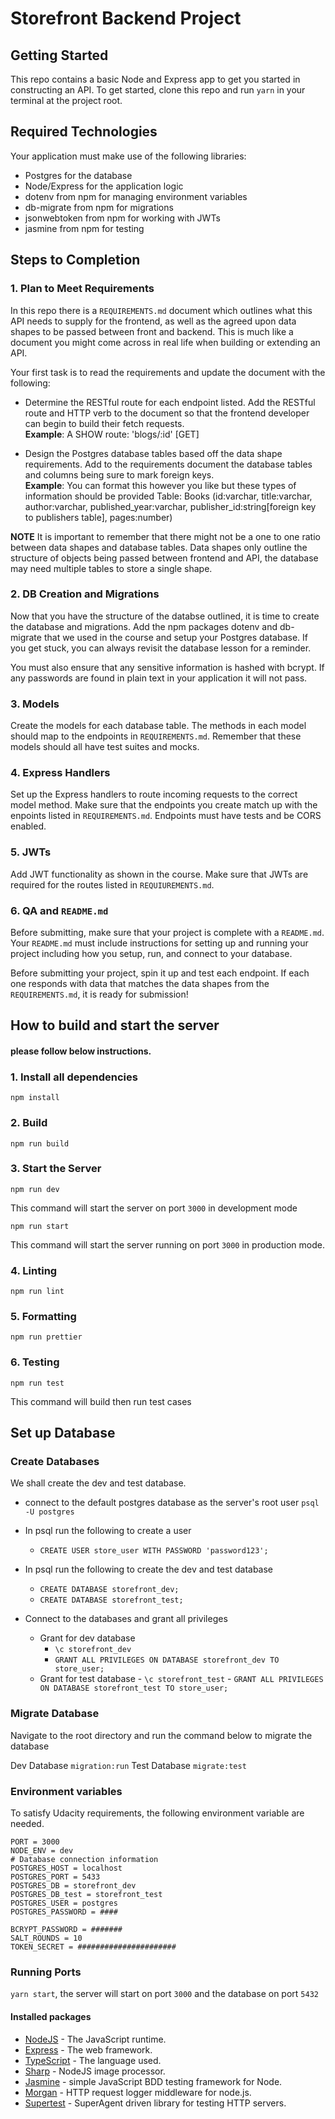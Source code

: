 # Storefront Backend Project

## Getting Started

This repo contains a basic Node and Express app to get you started in constructing an API. To get started, clone this repo and run `yarn` in your terminal at the project root.

## Required Technologies

Your application must make use of the following libraries:

- Postgres for the database
- Node/Express for the application logic
- dotenv from npm for managing environment variables
- db-migrate from npm for migrations
- jsonwebtoken from npm for working with JWTs
- jasmine from npm for testing

## Steps to Completion

### 1. Plan to Meet Requirements

In this repo there is a `REQUIREMENTS.md` document which outlines what this API needs to supply for the frontend, as well as the agreed upon data shapes to be passed between front and backend. This is much like a document you might come across in real life when building or extending an API.

Your first task is to read the requirements and update the document with the following:

- Determine the RESTful route for each endpoint listed. Add the RESTful route and HTTP verb to the document so that the frontend developer can begin to build their fetch requests.  
  **Example**: A SHOW route: 'blogs/:id' [GET]

- Design the Postgres database tables based off the data shape requirements. Add to the requirements document the database tables and columns being sure to mark foreign keys.  
  **Example**: You can format this however you like but these types of information should be provided
  Table: Books (id:varchar, title:varchar, author:varchar, published_year:varchar, publisher_id:string[foreign key to publishers table], pages:number)

**NOTE** It is important to remember that there might not be a one to one ratio between data shapes and database tables. Data shapes only outline the structure of objects being passed between frontend and API, the database may need multiple tables to store a single shape.

### 2. DB Creation and Migrations

Now that you have the structure of the databse outlined, it is time to create the database and migrations. Add the npm packages dotenv and db-migrate that we used in the course and setup your Postgres database. If you get stuck, you can always revisit the database lesson for a reminder.

You must also ensure that any sensitive information is hashed with bcrypt. If any passwords are found in plain text in your application it will not pass.

### 3. Models

Create the models for each database table. The methods in each model should map to the endpoints in `REQUIREMENTS.md`. Remember that these models should all have test suites and mocks.

### 4. Express Handlers

Set up the Express handlers to route incoming requests to the correct model method. Make sure that the endpoints you create match up with the enpoints listed in `REQUIREMENTS.md`. Endpoints must have tests and be CORS enabled.

### 5. JWTs

Add JWT functionality as shown in the course. Make sure that JWTs are required for the routes listed in `REQUIUREMENTS.md`.

### 6. QA and `README.md`

Before submitting, make sure that your project is complete with a `README.md`. Your `README.md` must include instructions for setting up and running your project including how you setup, run, and connect to your database.

Before submitting your project, spin it up and test each endpoint. If each one responds with data that matches the data shapes from the `REQUIREMENTS.md`, it is ready for submission!

## How to build and start the server

#### please follow below instructions.

### 1. Install all dependencies

`npm install`

### 2. Build

`npm run build`

### 3. Start the Server

`npm run dev`

This command will start the server on port `3000` in development mode

`npm run start`

This command will start the server running on port `3000` in production mode.

### 4. Linting

`npm run lint`

### 5. Formatting

`npm run prettier`

### 6. Testing

`npm run test`

This command will build then run test cases

## Set up Database

### Create Databases

We shall create the dev and test database.

- connect to the default postgres database as the server's root user `psql -U postgres`
- In psql run the following to create a user
  - `CREATE USER store_user WITH PASSWORD 'password123';`
- In psql run the following to create the dev and test database
  - `CREATE DATABASE storefront_dev;`
  - `CREATE DATABASE storefront_test;`
- Connect to the databases and grant all privileges

  - Grant for dev database
    - `\c storefront_dev`
    - `GRANT ALL PRIVILEGES ON DATABASE storefront_dev TO store_user;`
  - Grant for test database - `\c storefront_test` - `GRANT ALL PRIVILEGES ON DATABASE storefront_test TO store_user;`

### Migrate Database

Navigate to the root directory and run the command below to migrate the database

Dev Database
`migration:run`
Test Database
`migrate:test`

### Environment variables

To satisfy Udacity requirements, the following environment variable are needed.

```
PORT = 3000
NODE_ENV = dev
# Database connection information
POSTGRES_HOST = localhost
POSTGRES_PORT = 5433
POSTGRES_DB = storefront_dev
POSTGRES_DB_test = storefront_test
POSTGRES_USER = postgres
POSTGRES_PASSWORD = ####

BCRYPT_PASSWORD = #######
SALT_ROUNDS = 10
TOKEN_SECRET = ######################
```

### Running Ports

`yarn start`, the server will start on port `3000` and the database on port `5432`

#### Installed packages

- [NodeJS](https://nodejs.org/en/) - The JavaScript runtime.
- [Express](https://expressjs.com/) - The web framework.
- [TypeScript](https://www.typescriptlang.org/) - The language used.
- [Sharp](https://sharp.pixelplumbing.com/) - NodeJS image processor.
- [Jasmine](https://jasmine.github.io/setup/nodejs.html) - simple JavaScript BDD testing framework for Node.
- [Morgan](https://www.npmjs.com/package/morgan) - HTTP request logger middleware for node.js.
- [Supertest](https://github.com/ladjs/supertest) - SuperAgent driven library for testing HTTP servers.
